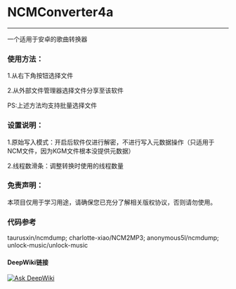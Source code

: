# NCMConverter4a
---
一个适用于安卓的歌曲转换器
### 使用方法：
1.从右下角按钮选择文件 

2.从外部文件管理器选择文件分享至该软件

PS:上述方法均支持批量选择文件
### 设置说明：
1.原始写入模式：开启后软件仅进行解密，不进行写入元数据操作（只适用于NCM文件，因为KGM文件根本没提供元数据）

2.线程数滑条：调整转换时使用的线程数量
### 免责声明：
本项目仅用于学习用途，请确保您已充分了解相关版权协议，否则请勿使用。
### 代码参考
taurusxin/ncmdump; charlotte-xiao/NCM2MP3; anonymous5l/ncmdump; unlock-music/unlock-music

#### DeepWiki链接
[![Ask DeepWiki](https://deepwiki.com/badge.svg)](https://deepwiki.com/cdb96/NCMConverter4a)
